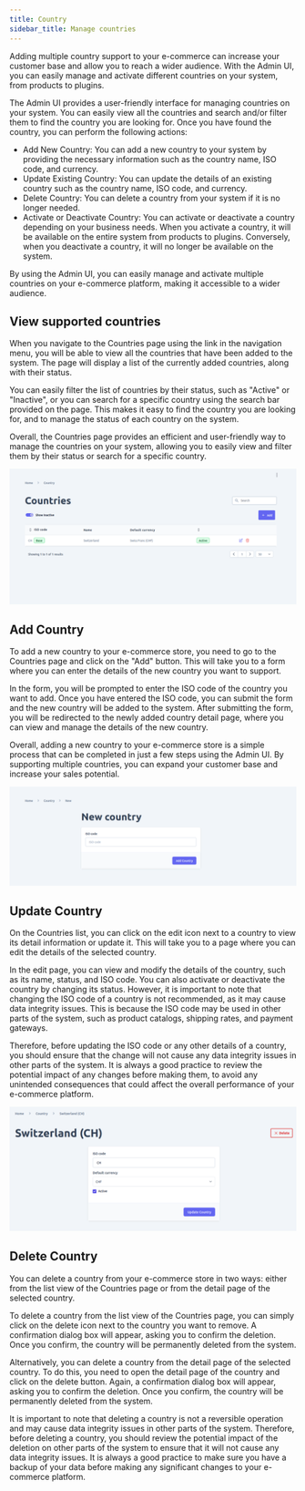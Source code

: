 ```yaml
---
title: Country
sidebar_title: Manage countries
---
```



Adding multiple country support to your e-commerce can increase your customer base and allow you to reach a wider audience. With the Admin UI, you can easily manage and activate different countries on your system, from products to plugins.

The Admin UI provides a user-friendly interface for managing countries on your system. You can easily view all the countries and search and/or filter them to find the country you are looking for. Once you have found the country, you can perform the following actions:
- Add New Country: You can add a new country to your system by providing the necessary information such as the country name, ISO code, and currency.
- Update Existing Country: You can update the details of an existing country such as the country name, ISO code, and currency.
- Delete Country: You can delete a country from your system if it is no longer needed.
- Activate or Deactivate Country: You can activate or deactivate a country depending on your business needs. When you activate a country, it will be
available on the entire system from products to plugins. Conversely, when you deactivate a country, it will no longer be available on the system.

By using the Admin UI, you can easily manage and activate multiple countries on your e-commerce platform, making it accessible to a wider audience.

## View supported countries

When you navigate to the Countries page using the link in the navigation menu, you will be able to view all the countries that have been added to the system. The page will display a list of the currently added countries, along with their status.

You can easily filter the list of countries by their status, such as "Active" or "Inactive", or you can search for a specific country using the search bar provided on the page. This makes it easy to find the country you are looking for, and to manage the status of each country on the system.

Overall, the Countries page provides an efficient and user-friendly way to manage the countries on your system, allowing you to easily view and filter them by their status or search for a specific country.

![diagram](../images/admin-ui/country/countries-list.png)

## Add Country
To add a new country to your e-commerce store, you need to go to the Countries page and click on the "Add" button. This will take you to a form where you can enter the details of the new country you want to support.

In the form, you will be prompted to enter the ISO code of the country you want to add. Once you have entered the ISO code, you can submit the form and the new country will be added to the system. After submitting the form, you will be redirected to the newly added country detail page, where you can view and manage the details of the new country.

Overall, adding a new country to your e-commerce store is a simple process that can be completed in just a few steps using the Admin UI. By supporting multiple countries, you can expand your customer base and increase your sales potential.

![diagram](../images/admin-ui/country/new-country-form.png)

## Update Country

On the Countries list, you can click on the edit icon next to a country to view its detail information or update it. This will take you to a page where you can edit the details of the selected country.

In the edit page, you can view and modify the details of the country, such as its name, status, and ISO code. You can also activate or deactivate the country by changing its status. However, it is important to note that changing the ISO code of a country is not recommended, as it may cause data integrity issues. This is because the ISO code may be used in other parts of the system, such as product catalogs, shipping rates, and payment gateways.

Therefore, before updating the ISO code or any other details of a country, you should ensure that the change will not cause any data integrity issues in other parts of the system. It is always a good practice to review the potential impact of any changes before making them, to avoid any unintended consequences that could affect the overall performance of your e-commerce platform.

![diagram](../images/admin-ui/country/edit-country.png)


## Delete Country

You can delete a country from your e-commerce store in two ways: either from the list view of the Countries page or from the detail page of the selected country.

To delete a country from the list view of the Countries page, you can simply click on the delete icon next to the country you want to remove. A confirmation dialog box will appear, asking you to confirm the deletion. Once you confirm, the country will be permanently deleted from the system.

Alternatively, you can delete a country from the detail page of the selected country. To do this, you need to open the detail page of the country and click on the delete button. Again, a confirmation dialog box will appear, asking you to confirm the deletion. Once you confirm, the country will be permanently deleted from the system.

It is important to note that deleting a country is not a reversible operation and may cause data integrity issues in other parts of the system. Therefore, before deleting a country, you should review the potential impact of the deletion on other parts of the system to ensure that it will not cause any data integrity issues. It is always a good practice to make sure you have a backup of your data before making any significant changes to your e-commerce platform.